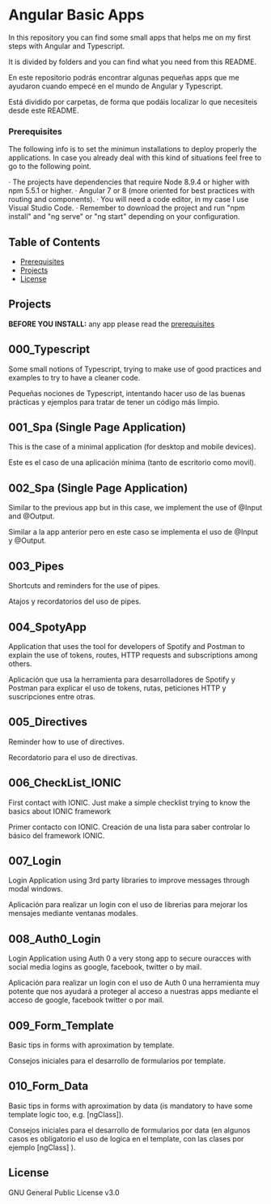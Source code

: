 # Angular Basic Apps

In this repository you can find some small apps that helps me on my first steps with Angular and Typescript.

It is divided by folders and you can find what you need from this README.

En este repositorio podrás encontrar algunas pequeñas apps que me ayudaron cuando empecé en el mundo de Angular y Typescript.

Está dividido por carpetas, de forma que podáis localizar lo que necesiteis desde este README.

### Prerequisites
The following info is to set the minimun installations to deploy properly the applications. In case you already deal with this kind of situations feel free to go to the following point.

· The projects have dependencies that require Node 8.9.4 or higher with npm 5.5.1 or higher.
· Angular 7 or 8 (more oriented for best practices with routing and components).
· You will need a code editor, in my case I use Visual Studio Code.
· Remember to download the project and run "npm install" and "ng serve" or "ng start" depending on your configuration.


## Table of Contents

* [Prerequisites](#prerequisites)
* [Projects](#projects)
* [License](#license)


## Projects
**BEFORE YOU INSTALL:** any app please read the [prerequisites](#prerequisites)

## 000_Typescript

Some small notions of Typescript, trying to make use of good practices and examples to try to have a cleaner code.

Pequeñas nociones de Typescript, intentando hacer uso de las buenas prácticas y ejemplos para tratar de tener un código más limpio.

## 001_Spa (Single Page Application)

This is the case of a minimal application (for desktop and mobile devices).

Este es el caso de una aplicación mínima (tanto de escritorio como movil).

## 002_Spa (Single Page Application)

Similar to the previous app but in this case, we implement the use of @Input and @Output.

Similar a la app anterior pero en este caso se implementa el uso de @Input y @Output.

## 003_Pipes

Shortcuts and reminders for the use of pipes.

Atajos y recordatorios del uso de pipes.

## 004_SpotyApp

Application that uses the tool for developers of Spotify and Postman to explain the use of tokens, routes, HTTP requests and subscriptions among others.

Aplicación que usa la herramienta para desarrolladores de Spotify y Postman para explicar el uso de tokens, rutas, peticiones HTTP y suscripciones entre otras.

## 005_Directives

Reminder how to use of directives.

Recordatorio para el uso de directivas.

## 006_CheckList_IONIC

First contact with IONIC. Just make a simple checklist trying to know the basics about IONIC framework

Primer contacto con IONIC. Creación de una lista para saber controlar lo básico del framework IONIC.

## 007_Login

Login Application using 3rd party libraries to improve messages through modal windows.

Aplicación para realizar un login con el uso de librerias para mejorar los mensajes mediante ventanas modales.

## 008_Auth0_Login

Login Application using Auth 0 a very stong app to secure ouracces with social media logins as google, facebook, twitter o by mail.

Aplicación para realizar un login con el uso de Auth 0 una herramienta muy potente que nos ayudará a proteger al acceso a nuestras apps mediante el acceso de google, facebook twitter o por mail.

## 009_Form_Template

Basic tips in forms with aproximation by template.

Consejos iniciales para el desarrollo de formularios por template.

## 010_Form_Data

Basic tips in forms with aproximation by data (is mandatory to have some template logic too, e.g. [ngClass]).

Consejos iniciales para el desarrollo de formularios por data (en algunos casos es obligatorio el uso de logica en el template, con las clases por ejemplo [ngClass] ).


## License

GNU General Public License v3.0
